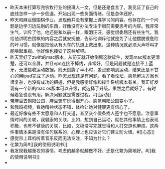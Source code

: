 - 昨天本来打算写完农牧行业的接班人一文，但是还是食言了。我见证了自己的底线怎样一步一步倒退。开始出现一些负面情绪。但是总体还好。
- 昨天和麻豆做围棋作业，发现他并没有掌握上课学习的内容。他存在的一个问题是边学习边玩别的东西，好像没有办法专注于眼前需要思考的内容。我非常生气，训斥了他。他还是和以前一样，眼泪汪汪，感觉很委屈还有些生气。我给他讲明白围棋的内容之后就安抚他，告诉他训斥他就是为了让他摆脱很危险的坏习惯，就像是把他从有火车的轨道上救出来，这种情况就必须大声呼叫才能唤起重视。他好像也接受了这种解释。
-  昨天弄好了zwift的mac版本。从前天就开始倒腾这款软件，发现mac版本更清楚，还可以全屏，并且vpn连接不掉线，非常好，但是问题就是连接不上蓝牙，无法接收运动数据。前天倒腾了半小时，差点影响到运动，结果还是不甘心的用ipad完成了运动。昨天发现还是有问题，看了看论坛，感觉解决方案也很复杂，也没有成功的把握，但是我感觉好像和操作系统版本有关。我正好发现有一个新的mac os版本可以升级，就选择了升级。果然之后就好了。有时候着急也没有用，解决问题就是需要过程。#[[运动]]
- 带麻豆去朝阳公园，麻豆骑车玩得很开心，感觉朝阳公园变小了。
- 和我妈视频，看她精神状态不错，体检让她对健康更有信心了。
- 最近好像有些不太愿意和人打交道，甚至交个假条找人签字也不愿意。注意事情时间的关联，我健康的关联，比如，想到自己运动，就在其他事情上也表现积极，也有不健康的关联，比如，文稿没写完就觉得和人打交道也麻烦。这两件事情本来是没有任何联系的，心理上也应该对它们建立防火墙。#[[心态]]
- 感觉带上耳机听着音乐反而无法专注，不知为什么？
- 化繁为简#[[我的使用说明书]]
- 我发现我越重视的事情，考虑的越多就越做不好。还是化繁为简地好。#[[我的使用说明书]]
- 

